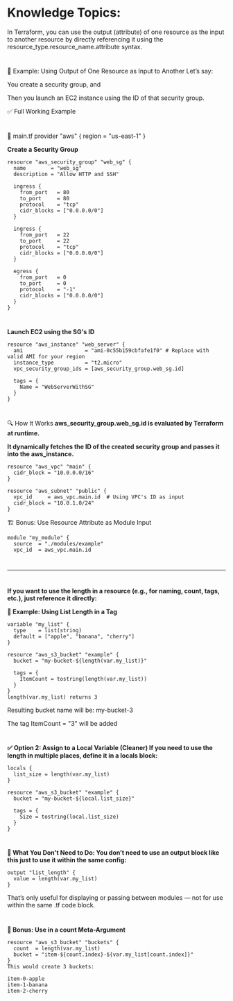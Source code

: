 # Knowledge Topics:

In Terraform, you can use the output (attribute) of one resource as the input to another resource by directly referencing it using the resource_type.resource_name.attribute syntax.
#
#
#

🧩 Example: Using Output of One Resource as Input to Another
Let’s say:

You create a security group, and

Then you launch an EC2 instance using the ID of that security group.

✅ Full Working Example
#

#

📄 main.tf
provider "aws" {
  region = "us-east-1"
}


**Create a Security Group**
```
resource "aws_security_group" "web_sg" {
  name        = "web_sg"
  description = "Allow HTTP and SSH"
  
  ingress {
    from_port   = 80
    to_port     = 80
    protocol    = "tcp"
    cidr_blocks = ["0.0.0.0/0"]
  }

  ingress {
    from_port   = 22
    to_port     = 22
    protocol    = "tcp"
    cidr_blocks = ["0.0.0.0/0"]
  }

  egress {
    from_port   = 0
    to_port     = 0
    protocol    = "-1"
    cidr_blocks = ["0.0.0.0/0"]
  }
}
```
#


**Launch EC2 using the SG's ID**
```
resource "aws_instance" "web_server" {
  ami                    = "ami-0c55b159cbfafe1f0" # Replace with valid AMI for your region
  instance_type          = "t2.micro"
  vpc_security_group_ids = [aws_security_group.web_sg.id]

  tags = {
    Name = "WebServerWithSG"
  }
}
```
#

🔍 How It Works
**aws_security_group.web_sg.id is evaluated by Terraform at runtime.**

**It dynamically fetches the ID of the created security group and passes it into the aws_instance.**
```
resource "aws_vpc" "main" {
  cidr_block = "10.0.0.0/16"
}

resource "aws_subnet" "public" {
  vpc_id     = aws_vpc.main.id  # Using VPC's ID as input
  cidr_block = "10.0.1.0/24"
}
```


🏗 Bonus: Use Resource Attribute as Module Input
```
module "my_module" {
  source  = "./modules/example"
  vpc_id  = aws_vpc.main.id

```
#
---------------------------------------------------------------------------------------------------------------
#

**If you want to use the length in a resource (e.g., for naming, count, tags, etc.), just reference it directly:**

**📄 Example: Using List Length in a Tag**
```
variable "my_list" {
  type    = list(string)
  default = ["apple", "banana", "cherry"]
}

resource "aws_s3_bucket" "example" {
  bucket = "my-bucket-${length(var.my_list)}"

  tags = {
    ItemCount = tostring(length(var.my_list))
  }
}
length(var.my_list) returns 3
```
Resulting bucket name will be: my-bucket-3

The tag ItemCount = "3" will be added

#


**✅ Option 2: Assign to a Local Variable (Cleaner)
If you need to use the length in multiple places, define it in a locals block:**
```
locals {
  list_size = length(var.my_list)
}

resource "aws_s3_bucket" "example" {
  bucket = "my-bucket-${local.list_size}"

  tags = {
    Size = tostring(local.list_size)
  }
}
```
#


**🚫 What You Don't Need to Do:
You don’t need to use an output block like this just to use it within the same config:**

```
output "list_length" {
  value = length(var.my_list)
}
```
That’s only useful for displaying or passing between modules — not for use within the same .tf code block.

#


**🧠 Bonus: Use in a count Meta-Argument**
```
resource "aws_s3_bucket" "buckets" {
  count  = length(var.my_list)
  bucket = "item-${count.index}-${var.my_list[count.index]}"
}
This would create 3 buckets:

item-0-apple
item-1-banana
item-2-cherry
```
